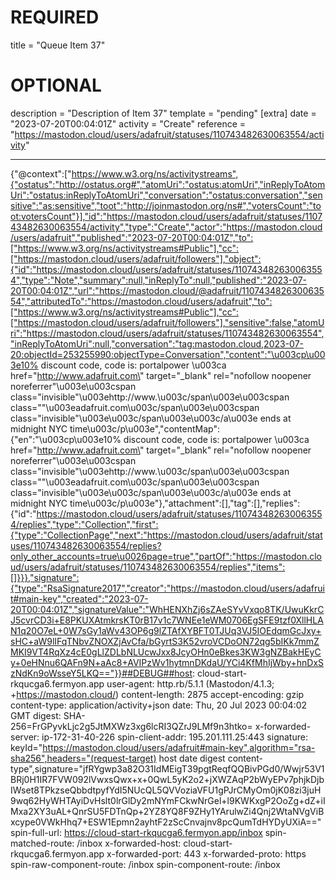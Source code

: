 
# REQUIRED
title = "Queue Item 37"
# OPTIONAL
description = "Description of Item 37"
template = "pending"
[extra]
date = "2023-07-20T00:04:01Z"
activity = "Create"
reference = "https://mastodon.cloud/users/adafruit/statuses/110743482630063554/activity"

---
{"@context":["https://www.w3.org/ns/activitystreams",{"ostatus":"http://ostatus.org#","atomUri":"ostatus:atomUri","inReplyToAtomUri":"ostatus:inReplyToAtomUri","conversation":"ostatus:conversation","sensitive":"as:sensitive","toot":"http://joinmastodon.org/ns#","votersCount":"toot:votersCount"}],"id":"https://mastodon.cloud/users/adafruit/statuses/110743482630063554/activity","type":"Create","actor":"https://mastodon.cloud/users/adafruit","published":"2023-07-20T00:04:01Z","to":["https://www.w3.org/ns/activitystreams#Public"],"cc":["https://mastodon.cloud/users/adafruit/followers"],"object":{"id":"https://mastodon.cloud/users/adafruit/statuses/110743482630063554","type":"Note","summary":null,"inReplyTo":null,"published":"2023-07-20T00:04:01Z","url":"https://mastodon.cloud/@adafruit/110743482630063554","attributedTo":"https://mastodon.cloud/users/adafruit","to":["https://www.w3.org/ns/activitystreams#Public"],"cc":["https://mastodon.cloud/users/adafruit/followers"],"sensitive":false,"atomUri":"https://mastodon.cloud/users/adafruit/statuses/110743482630063554","inReplyToAtomUri":null,"conversation":"tag:mastodon.cloud,2023-07-20:objectId=253255990:objectType=Conversation","content":"\u003cp\u003e10% discount code, code is: portalpower \u003ca href=\"http://www.adafruit.com\" target=\"_blank\" rel=\"nofollow noopener noreferrer\"\u003e\u003cspan class=\"invisible\"\u003ehttp://www.\u003c/span\u003e\u003cspan class=\"\"\u003eadafruit.com\u003c/span\u003e\u003cspan class=\"invisible\"\u003e\u003c/span\u003e\u003c/a\u003e ends at midnight NYC time\u003c/p\u003e","contentMap":{"en":"\u003cp\u003e10% discount code, code is: portalpower \u003ca href=\"http://www.adafruit.com\" target=\"_blank\" rel=\"nofollow noopener noreferrer\"\u003e\u003cspan class=\"invisible\"\u003ehttp://www.\u003c/span\u003e\u003cspan class=\"\"\u003eadafruit.com\u003c/span\u003e\u003cspan class=\"invisible\"\u003e\u003c/span\u003e\u003c/a\u003e ends at midnight NYC time\u003c/p\u003e"},"attachment":[],"tag":[],"replies":{"id":"https://mastodon.cloud/users/adafruit/statuses/110743482630063554/replies","type":"Collection","first":{"type":"CollectionPage","next":"https://mastodon.cloud/users/adafruit/statuses/110743482630063554/replies?only_other_accounts=true\u0026page=true","partOf":"https://mastodon.cloud/users/adafruit/statuses/110743482630063554/replies","items":[]}}},"signature":{"type":"RsaSignature2017","creator":"https://mastodon.cloud/users/adafruit#main-key","created":"2023-07-20T00:04:01Z","signatureValue":"WhHENXhZj6sZAeSYvVxqo8TK/UwuKkrCJ5cvrCD3i+E8PKUXAtmkrsKT0rB17v1c7WNEe1eWM0706EgSFE9tzf0XllHLAN1q20O7eL+0W7sGy1aWv43OP6g9lZTAfXYBFT0TJUq3VJ5IOEdqmGcJxy+sHC+aW9lIFqTNbvZNOXZjAvCfa/bGyrtS3K52vroVCDoON72qg5bIKk7mmZMKI9VT4RqXz4cE0gLlZDLbNLUcwJxx8JcyOHn0eBkes3KW3gNZBakHEyCy+0eHNnu6QAFn9N+aAc8+AVIPzWv1hytmnDKdaU/YCi4KfMhIjWby+hnDxSzNdKn9oWsseY5LKQ=="}}##DEBUG##host: cloud-start-rkqucga6.fermyon.app
user-agent: http.rb/5.1.1 (Mastodon/4.1.3; +https://mastodon.cloud/)
content-length: 2875
accept-encoding: gzip
content-type: application/activity+json
date: Thu, 20 Jul 2023 00:04:02 GMT
digest: SHA-256=FrGPyvkLjc2g5JtMXWz3xg6lcRI3QZrJ9LMf9n3htko=
x-forwarded-server: ip-172-31-40-226
spin-client-addr: 195.201.111.25:443
signature: keyId="https://mastodon.cloud/users/adafruit#main-key",algorithm="rsa-sha256",headers="(request-target) host date digest content-type",signature="jfRYgwp3a82O31IdMEigT39pgtReqfQQBivPGd0/Wwjr53V1BRj0H1IR7FVW092lVwxsQwx+x+0QwL5yK2o2+jXWZAqP2bWyEPv7phjkDjbIWset8TPkzseQbbdtpyfYdI5NUcQL5QVVoziaVFU1gPJrCMyOm0jK08zi3juH9wq62HyWHTAyiDvHslt0lrGlDy2mNYmFCkwNrGel+l9KWKxgP2OoZg+dZ+iIMxa2XY3uAL+QnrSU5FDTnQp+2YZ8YQ8F9ZHy1YArulwZi4Qnj2WtaNVgViBxcype0VWkHhq7+ESW1Epmn2ayhtF2zScCnvajnv8pcQumTdHYDyUXiA=="
spin-full-url: https://cloud-start-rkqucga6.fermyon.app/inbox
spin-matched-route: /inbox
x-forwarded-host: cloud-start-rkqucga6.fermyon.app
x-forwarded-port: 443
x-forwarded-proto: https
spin-raw-component-route: /inbox
spin-component-route: /inbox

